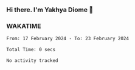 ### Hi there. I'm Yakhya Diome 👋

### WAKATIME
<!--START_SECTION:waka-->

```txt
From: 17 February 2024 - To: 23 February 2024

Total Time: 0 secs

No activity tracked
```

<!--END_SECTION:waka-->
